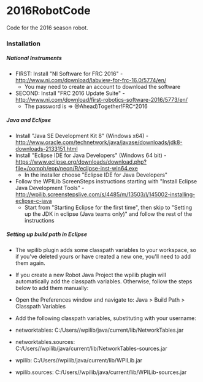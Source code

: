 # 2016RobotCode
Code for the 2016 season robot.

### Installation
##### National Instruments
- FIRST: Install "NI Software for FRC 2016" - http://www.ni.com/download/labview-for-frc-16.0/5774/en/
	- You may need to create an account to download the software
- SECOND: Install "FRC 2016 Update Suite" - http://www.ni.com/download/first-robotics-software-2016/5773/en/
	- The password is =>    @Ahead)Together!FRC^2016

##### Java and Eclipse
- Install "Java SE Development Kit 8" (Windows x64) - http://www.oracle.com/technetwork/java/javase/downloads/jdk8-downloads-2133151.html
- Install "Eclipse IDE for Java Developers" (Windows 64 bit) - https://www.eclipse.org/downloads/download.php?file=/oomph/epp/neon/R/eclipse-inst-win64.exe
	- In the installer choose "Eclipse IDE for Java Developers"
- Follow the WPILib ScreenSteps instructions starting with "Install Eclipse Java Development Tools" - http://wpilib.screenstepslive.com/s/4485/m/13503/l/145002-installing-eclipse-c-java
	- Start from "Starting Eclipse for the first time", then skip to "Setting up the JDK in eclipse (Java teams only)" and follow the rest of the instructions

##### Setting up build path in Eclipse
- The wpilib plugin adds some classpath variables to your workspace, so if you've deleted yours or have created a new one, you'll need to add them again.

- If you create a new Robot Java Project the wpilib plugin will automatically add the classpath variables. Otherwise, follow the steps below to add them manually:
- Open the Preferences window and navigate to: Java > Build Path > Classpath Variables
- Add the following classpath variables, substituting <User> with your username:
- networktables: C:/Users/<User>/wpilib/java/current/lib/NetworkTables.jar
- networktables.sources: C:/Users/<User>/wpilib/java/current/lib/NetworkTables-sources.jar
- wpilib: C:/Users/<User>/wpilib/java/current/lib/WPILib.jar
- wpilib.sources: C:/Users/<User>/wpilib/java/current/lib/WPILib-sources.jar
